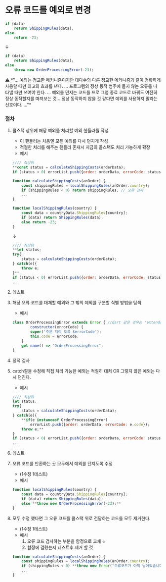 # 오류 코드를 예외로 변경

```jsx
if (data)
	return ShippingRules(data);
else
	return -23;
```

↓

```jsx
if (data)
	return ShippingRules(data);
else
	throw new OrderProcessingError(-23);
```

<aside>
⚠️ *"... 예외는 정교한 메커니즘이지만 대다수의 다른 정교한 메커니즘과 같이 정확하게 사용할 때만 최고의 효과를 낸다. ... 프로그램의 정상 동작 범주에 들지 않는 오류를 나타낼 때만 쓰여야 한다. ... 예외를 던지는 코드를 프로 그램 종료 코드로 바꿔도 여전히 정상 동작할지를 따져보는 것... 정상 동작하지 않을 것 같다면 예외를 사용하지 말라는 신호이다. ..."*

</aside>

### 절차

1. 콜스택 상위에 해당 예외를 처리할 예외 핸들러를 작성
    - 이 핸들러는 처음엔 모든 예외를 다시 던지게 작성
    - 적절한 처리를 해주는 핸들러 존재시 지금의 콜스택도 처리 가능하게 확장
    - 예시

    ```jsx
    //// 최상위
    **const status = calculateShippingCosts(orderData);
    if (status < 0) errorList.push({order: orderData, errorCode: status});**

    function calculateShippingCosts(anOrder) {
    	const shippingRules = localShippingRules(anOrder.country);
    	if (shippingRules < 0) return shippingRules; // 오류 전파
    	...
    }

    function localShippingRules(country) {
    	const data = countryData.ShippingRules[country];
    	if (data) return ShippingRules(data);
    	else return -23;
    }
    ```

    ↓

    ```jsx
    //// 최상위
    **let status;
    try{
    	status = calculateShippingCosts(orderData);
    } catch(e){
    	throw e;
    }**
    if (status < 0) errorList.push({order: orderData, errorCode: status});
    ...
    ```

2. 테스트
3. 해당 오류 코드를 대체할 예외와 그 밖의 예외를 구분할 식별 방법을 탐색
    - 예시

    ```jsx
    class OrderProcessingError extends Error { //dart 같은 경우는 'extends Exception'
    		constructor(errorCode) {
    		super('주문 처리 오류 $errorCode');
    		this.code = errorCode;
    	}
    	get name() => "OrderProcessingError";
    }
    ```

4. 정적 검사
5. catch절을 수정해 직접 처리 가능한 예외는 적절히 대처 OR 그렇지 않은 예외는 다시 던진다.
    - 예시

    ```jsx
    //// 최상위
    let status;
    try{
    	status = calculateShippingCosts(orderData);
    } catch(e){
    	**if(e instanceof OrderProcessingError)
    		errorList.push({order: orderData, errorCode: e.code});
    	throw e;**
    }
    if (status < 0) errorList.push({order: orderData, errorCode: status});
    ...
    ```

6. 테스트
7. 오류 코드를 반환하는 곳 모두에서 예외를 던지도록 수정
    - (1수정 1테스트)
    - 예시

    ```jsx
    function localShippingRules(country) {
    	const data = countryData.ShippingRules[country];
    	if (data) return ShippingRules(data);
    	else **throw new OrderProcessingError(-23);**
    }
    ```

8. 모두 수정 했다면 그 오류 코드를 콜스택 위로 전달하는 코드를 모두 제거한다.
    - (1수정 1테스트)
    - 예시
        1. 오류 코드 검사하는 부분을 함정으로 교체 ↓
        2. 함정에 걸렸는지 테스트후 제거 할 것

    ```jsx
    function calculateShippingCosts(anOrder) {
    	const shippingRules = localShippingRules(anOrder.country);
    	if (shippingRules < 0) **throw new Error("오류코드가 아직 남아있습니다.");**
    	...
    }
    ```
